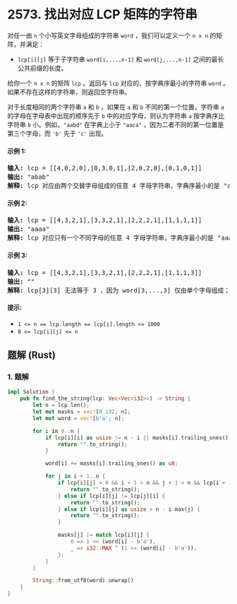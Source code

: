 # 2573. 找出对应 LCP 矩阵的字符串
对任一由 `n` 个小写英文字母组成的字符串 `word` ，我们可以定义一个 `n x n` 的矩阵，并满足：
* `lcp[i][j]` 等于子字符串 `word[i,...,n-1]` 和 `word[j,...,n-1]` 之间的最长公共前缀的长度。

给你一个 `n x n` 的矩阵 `lcp` 。返回与 `lcp` 对应的、按字典序最小的字符串 `word` 。如果不存在这样的字符串，则返回空字符串。

对于长度相同的两个字符串 `a` 和 `b` ，如果在 `a` 和 `b` 不同的第一个位置，字符串 `a` 的字母在字母表中出现的顺序先于 `b` 中的对应字母，则认为字符串 `a` 按字典序比字符串 `b` 小。例如，`"aabd"` 在字典上小于 `"aaca"` ，因为二者不同的第一位置是第三个字母，而 `'b'` 先于 `'c'` 出现。

#### 示例 1:
<pre>
<strong>输入:</strong> lcp = [[4,0,2,0],[0,3,0,1],[2,0,2,0],[0,1,0,1]]
<strong>输出:</strong> "abab"
<strong>解释:</strong> lcp 对应由两个交替字母组成的任意 4 字母字符串，字典序最小的是 "abab" 。
</pre>

#### 示例 2:
<pre>
<strong>输入:</strong> lcp = [[4,3,2,1],[3,3,2,1],[2,2,2,1],[1,1,1,1]]
<strong>输出:</strong> "aaaa"
<strong>解释:</strong> lcp 对应只有一个不同字母的任意 4 字母字符串，字典序最小的是 "aaaa" 。
</pre>

#### 示例 3:
<pre>
<strong>输入:</strong> lcp = [[4,3,2,1],[3,3,2,1],[2,2,2,1],[1,1,1,3]]
<strong>输出:</strong> ""
<strong>解释:</strong> lcp[3][3] 无法等于 3 ，因为 word[3,...,3] 仅由单个字母组成；因此，不存在答案。
</pre>

#### 提示:
* `1 <= n == lcp.length == lcp[i].length <= 1000`
* `0 <= lcp[i][j] <= n`

## 题解 (Rust)

### 1. 题解
```Rust
impl Solution {
    pub fn find_the_string(lcp: Vec<Vec<i32>>) -> String {
        let n = lcp.len();
        let mut masks = vec![0_i32; n];
        let mut word = vec![b'a'; n];

        for i in 0..n {
            if lcp[i][i] as usize != n - i || masks[i].trailing_ones() > 25 {
                return "".to_string();
            }

            word[i] += masks[i].trailing_ones() as u8;

            for j in i + 1..n {
                if lcp[i][j] > 0 && i + 1 < n && j + 1 < n && lcp[i + 1][j + 1] != lcp[i][j] - 1 {
                    return "".to_string();
                } else if lcp[i][j] != lcp[j][i] {
                    return "".to_string();
                } else if lcp[i][j] as usize > n - i.max(j) {
                    return "".to_string();
                }

                masks[j] |= match lcp[i][j] {
                    0 => 1 << (word[i] - b'a'),
                    _ => i32::MAX ^ (1 << (word[i] - b'a')),
                };
            }
        }

        String::from_utf8(word).unwrap()
    }
}
```
